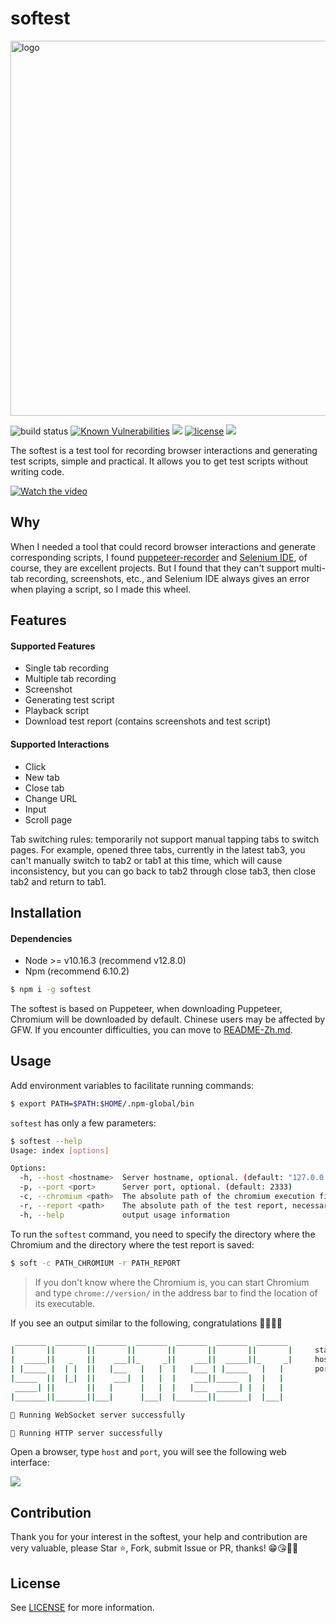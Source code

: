 # softest

<img src="https://raw.githubusercontent.com/prprprus/picture/master/softest4.png?token=ACA5TSW4AVRKOA63WG6J42K5LFTWO" alt="logo" width="600"/>

![build status](https://travis-ci.org/prprprus/softest.svg?branch=master)
[![Known Vulnerabilities](https://snyk.io//test/github/prprprus/softest/badge.svg?targetFile=package.json)](https://snyk.io//test/github/prprprus/softest?targetFile=package.json)
[![](https://img.shields.io/badge/npm-6.10.2-orange)]()
[![license](https://img.shields.io/badge/license-license-yellow.svg)](./LICENSE)
[![](https://img.shields.io/badge/CN-%E4%B8%AD%E6%96%87-%09%23ff2121.svg)](./README-zh.md)

The softest is a test tool for recording browser interactions and generating test scripts, simple and practical. It allows you to get test scripts without writing code.

[![Watch the video](https://raw.githubusercontent.com/prprprus/picture/master/softest2.png)](https://vimeo.com/354273223)

## Why

When I needed a tool that could record browser interactions and generate corresponding scripts, I found [puppeteer-recorder](https://github.com/checkly/puppeteer-recorder) and [Selenium IDE](https://www.seleniumhq.org/selenium-ide/), of course, they are excellent projects. But I found that they can't support multi-tab recording, screenshots, etc., and Selenium IDE always gives an error when playing a script, so I made this wheel.

## Features

#### Supported Features

- Single tab recording
- Multiple tab recording
- Screenshot
- Generating test script
- Playback script
- Download test report (contains screenshots and test script)

#### Supported Interactions

- Click
- New tab
- Close tab
- Change URL
- Input
- Scroll page

Tab switching rules: temporarily not support manual tapping tabs to switch pages. For example, opened three tabs, currently in the latest tab3, you can't manually switch to tab2 or tab1 at this time, which will cause inconsistency, but you can go back to tab2 through close tab3, then close tab2 and return to tab1.

## Installation

#### Dependencies

- Node >= v10.16.3 (recommend v12.8.0)
- Npm (recommend 6.10.2)

```bash
$ npm i -g softest
```

The softest is based on Puppeteer, when downloading Puppeteer, Chromium will be downloaded by default. Chinese users may be affected by GFW. If you encounter difficulties, you can move to [README-Zh.md](./README-zh.md).

## Usage

Add environment variables to facilitate running commands:

```bash
$ export PATH=$PATH:$HOME/.npm-global/bin
```

`softest` has only a few parameters:

```bash
$ softest --help
Usage: index [options]

Options:
  -h, --host <hostname>  Server hostname, optional. (default: "127.0.0.1")
  -p, --port <port>      Server port, optional. (default: 2333)
  -c, --chromium <path>  The absolute path of the chromium execution file, necessary.
  -r, --report <path>    The absolute path of the test report, necessary.
  -h, --help             output usage information
```

To run the `softest` command, you need to specify the directory where the Chromium and the directory where the test report is saved:

```bash
$ soft -c PATH_CHROMIUM -r PATH_REPORT
```

> If you don't know where the Chromium is, you can start Chromium and type `chrome://version/` in the address bar to find the location of its executable.

If you see an output similar to the following, congratulations 🎉🎉🎉👏

```bash
 _______  _______  _______  _______  _______  _______  _______
|       ||       ||       ||       ||       ||       ||       |     status: running
|  _____||   _   ||    ___||_     _||    ___||  _____||_     _|     host: 127.0.0.1
| |_____ |  | |  ||   |___   |   |  |   |___ | |_____   |   |       port: 2333
|_____  ||  |_|  ||    ___|  |   |  |    ___||_____  |  |   |
 _____| ||       ||   |      |   |  |   |___  _____| |  |   |
|_______||_______||___|      |___|  |_______||_______|  |___|

🎉 Running WebSocket server successfully

🎉 Running HTTP server successfully
```

Open a browser, type `host` and `port`, you will see the following web interface:

![](https://raw.githubusercontent.com/prprprus/picture/master/softest1.png)

## Contribution

Thank you for your interest in the softest, your help and contribution are very valuable, please Star ⭐, Fork, submit Issue or PR, thanks! 😁😘🎁🎉

## License

See [LICENSE](./LICENSE) for more information.
